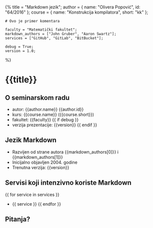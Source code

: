 {%
    title = "Markdown jezik";
    author = {
        name: "Olivera Popović",
        id: "64/2016"
    };
    course = {
        name: "Konstrukcija kompilatora",
        short: "kk"
    };

    # Ovo je primer komentara
    
    faculty = "Matematički fakultet";
    markdown_authors = ["John Gruber", "Aaron Swartz"];
    services = ["GitHub", "GitLab", "BitBucket"];

    debug = True;
    version = 1.0;
%}

# {{title}}

## O seminarskom radu
- autor: {{author.name}} {{author.id}}
- kurs: {{course.name}} ({{course.short}})
- fakultet: {{faculty}}
{{ if debug }}
- verzija prezentacije: {{version}}
{{ endif }}

## Jezik Markdown
- Razvijen od strane autora {{markdown_authors[0]}} i {{markdown_authors[1]}}
- Inicijalno objavljen 2004. godine
- Trenutna verzija: {{version}}

## Servisi koji intenzivno koriste Markdown
{{ for service in services }}
- {{ service }}
{{ endfor }}

## Pitanja?

